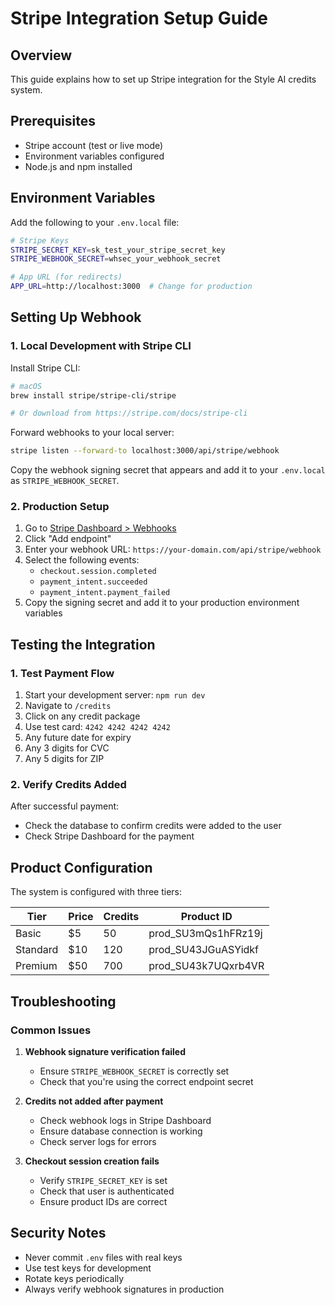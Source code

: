# Stripe Integration Setup Guide

## Overview

This guide explains how to set up Stripe integration for the Style AI credits system.

## Prerequisites

- Stripe account (test or live mode)
- Environment variables configured
- Node.js and npm installed

## Environment Variables

Add the following to your `.env.local` file:

```bash
# Stripe Keys
STRIPE_SECRET_KEY=sk_test_your_stripe_secret_key
STRIPE_WEBHOOK_SECRET=whsec_your_webhook_secret

# App URL (for redirects)
APP_URL=http://localhost:3000  # Change for production
```

## Setting Up Webhook

### 1. Local Development with Stripe CLI

Install Stripe CLI:

```bash
# macOS
brew install stripe/stripe-cli/stripe

# Or download from https://stripe.com/docs/stripe-cli
```

Forward webhooks to your local server:

```bash
stripe listen --forward-to localhost:3000/api/stripe/webhook
```

Copy the webhook signing secret that appears and add it to your `.env.local` as `STRIPE_WEBHOOK_SECRET`.

### 2. Production Setup

1. Go to [Stripe Dashboard > Webhooks](https://dashboard.stripe.com/webhooks)
2. Click "Add endpoint"
3. Enter your webhook URL: `https://your-domain.com/api/stripe/webhook`
4. Select the following events:
   - `checkout.session.completed`
   - `payment_intent.succeeded`
   - `payment_intent.payment_failed`
5. Copy the signing secret and add it to your production environment variables

## Testing the Integration

### 1. Test Payment Flow

1. Start your development server: `npm run dev`
2. Navigate to `/credits`
3. Click on any credit package
4. Use test card: `4242 4242 4242 4242`
5. Any future date for expiry
6. Any 3 digits for CVC
7. Any 5 digits for ZIP

### 2. Verify Credits Added

After successful payment:

- Check the database to confirm credits were added to the user
- Check Stripe Dashboard for the payment

## Product Configuration

The system is configured with three tiers:

| Tier     | Price | Credits | Product ID          |
| -------- | ----- | ------- | ------------------- |
| Basic    | $5    | 50      | prod_SU3mQs1hFRz19j |
| Standard | $10   | 120     | prod_SU43JGuASYidkf |
| Premium  | $50   | 700     | prod_SU43k7UQxrb4VR |

## Troubleshooting

### Common Issues

1. **Webhook signature verification failed**

   - Ensure `STRIPE_WEBHOOK_SECRET` is correctly set
   - Check that you're using the correct endpoint secret

2. **Credits not added after payment**

   - Check webhook logs in Stripe Dashboard
   - Ensure database connection is working
   - Check server logs for errors

3. **Checkout session creation fails**
   - Verify `STRIPE_SECRET_KEY` is set
   - Check that user is authenticated
   - Ensure product IDs are correct

## Security Notes

- Never commit `.env` files with real keys
- Use test keys for development
- Rotate keys periodically
- Always verify webhook signatures in production
